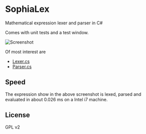 SophiaLex
=========

Mathematical expression lexer and parser in C#

Comes with unit tests and a test window.

![Screenshot](http://i.imgur.com/NOkJxnW.png)

Of most interest are

  - [Lexer.cs](../blob/master/SophiaLex/Lexer.cs)
  - [Parser.cs](../blob/master/SophiaLex/Parser.cs)

Speed
--------

The expression show in the above screenshot is lexed, parsed and evaluated in about 0.026 ms on a Intel i7 machine.

License
--------

GPL v2
